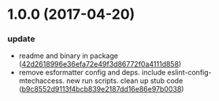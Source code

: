 <a name="1.0.0"></a>
# 1.0.0 (2017-04-20)


### update

* readme and binary in package ([42d2618996e36efa72e49f3d86772f0a4111d858](https://github.com/mtechaccess/cli-boilerplate/commit/42d2618996e36efa72e49f3d86772f0a4111d858))
* remove esformatter config and deps. include eslint-config-mtechaccess. new run scripts. clean up stub code ([b9c8552d9113f4bcb839e2187dd16e86e97b0038](https://github.com/mtechaccess/cli-boilerplate/commit/b9c8552d9113f4bcb839e2187dd16e86e97b0038))



